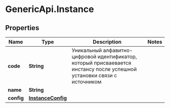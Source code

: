 # GenericApi.Instance

## Properties

Name | Type | Description | Notes
------------ | ------------- | ------------- | -------------
**code** | **String** | Уникальный алфавитно-цифровой идентификатор, который присваевается инстансу после успешной установки связи с источником | 
**name** | **String** |  | 
**config** | [**InstanceConfig**](InstanceConfig.md) |  | 


